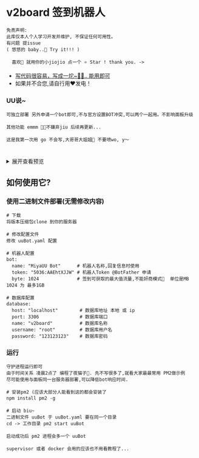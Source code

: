 # v2board 签到机器人

```
免责声明:
此库仅本人个人学习开发并维护, 不保证任何可用性。
有问题 提issue
( 悠悠的 baby..🌹 Try it!!! )

  喜欢🥰 就用你的小jiojio 点一个 ⭐️ Star ! thank you. ->
```

- [写代码很容易，写成一坨~😶‍🌫️.. 能用即可](https://github.com/trekhleb/state-of-the-art-shitcode)
- 如果并不合您,请自行用❤️发电！

### UU说~
```
可独立部署 另外申请一个bot即可,不与官方设置BOT冲突,可以两个一起用。不影响面板升级

其他功能 emmm 🧚🏻‍不嫌弃jiu 后续再更新...

这是我第一次用 go 不会写,大哥哥大姐姐🥱 不要喷wo, y～
```
#

<details>
<summary> 展开查看预览</summary>

![](uuBot.png)
</details>

## 如何使用它?

### 使用二进制文件部署(无需修改内容)

```shell
# 下载
将版本压缩包clone 到你的服务器

# 修改配置文件
修改 uuBot.yaml 配置

# 机器人配置
bot:
  name: "MiyaUU Bot"      # 机器人名称,回复信息时使用
  token: "5036:AAEhtXJJW" # 机器人Token @BotFather 申请
  byte: 1024              # 签到可获取的最大值流量,不能奸商模式🔨  单位是MB 1024 为 最多1GB
  
# 数据库配置
database:
  host: "localhost"        # 数据库地址 本地 或 ip
  port: 3306               # 数据库端口
  name: "v2board"          # 数据库名称
  username: "root"         # 数据库用户名
  password: "123123123"    # 数据库密码
```

### 运行

```shell
守护进程运行即可
由于时间关系 凌晨2点了 编程了夜猫子🥶. 先不写很多了,就看大家最最常用 PM2做示例
尽可能使用与面板同一台服务器部署,可以降低bot响应时间.

# 安装pm2 (应该大部分人能看到这的都会安装了
npm install pm2 -g

# 启动 biu~
二进制文件 uuBot 于 uuBot.yaml 要在同一个目录
cd -> 工作目录 pm2 start uuBot

启动成功后 pm2 进程会多一个 uuBot

supervisor 或者 docker 会用的应该也不用看教程了...

```